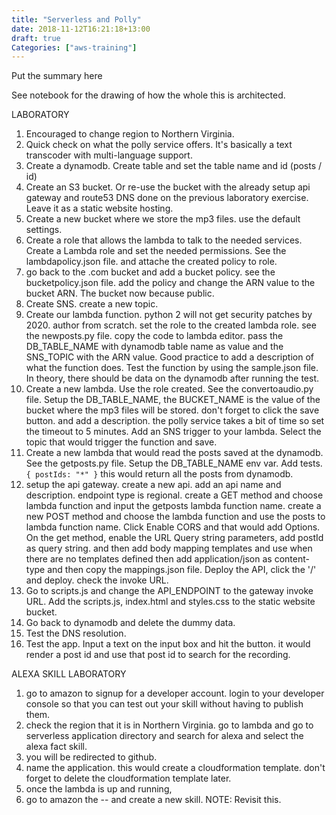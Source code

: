 ```yaml
---
title: "Serverless and Polly"
date: 2018-11-12T16:21:18+13:00
draft: true
Categories: ["aws-training"]
---
```

Put the summary here
<!--more-->

See notebook for the drawing of how the whole this is architected.

LABORATORY

1. Encouraged to change region to Northern Virginia.
2. Quick check on what the polly service offers. It's basically a text transcoder with multi-language support.
3. Create a dynamodb. Create table and set the table name and id (posts / id)
4. Create an S3 bucket. Or re-use the bucket with the already setup api gateway and route53 DNS done on the previous laboratory exercise. Leave it as a static website hosting.
5. Create a new bucket where we store the mp3 files. use the default settings.
6. Create a role that allows the lambda to talk to the needed services. Create a Lambda role and set the needed permissions. See the lambdapolicy.json file. and attache the created policy to role.
7. go back to the .com bucket and add a bucket policy. see the bucketpolicy.json file. add the policy and change the ARN value to the bucket ARN. The bucket now because public.
8. Create SNS. create a new topic.
9. Create our lambda function. python 2 will not get security patches by 2020. author from scratch. set the role to the created lambda role. see the newposts.py file. copy the code to lambda editor. pass the DB_TABLE_NAME with dynamodb table name as value and the SNS_TOPIC with the ARN value. Good practice to add a description of what the function does. Test the function by using the sample.json file. In theory, there should be data on the dynamodb after running the test.
9. Create a new lambda. Use the role created. See the convertoaudio.py file. Setup the DB_TABLE_NAME, the BUCKET_NAME is the value of the bucket where the mp3 files will be stored. don't forget to click the save button. and add a description. the polly service takes a bit of time so set the timeout to 5 minutes. Add an SNS trigger to your lambda. Select the topic that would trigger the function and save.
10. Create a new lambda that would read the posts saved at the dynamodb. See the getposts.py file. Setup the DB_TABLE_NAME env var. Add tests. `{ postIds: "*" }` this would return all the posts from dynamodb.
11. setup the api gateway. create a new api. add an api name and description. endpoint type is regional. create a GET method and choose lambda function and input the getposts lambda function name. create a new POST method and choose the lambda function and use the posts to lambda function name. Click Enable CORS and that would add Options. On the get method, enable the URL Query string parameters, add postId as query string. and then add body mapping templates and use when there are no templates defined then add application/json as content-type and then copy the mappings.json file. Deploy the API, click the '/' and deploy. check the invoke URL.
12. Go to scripts.js and change the API_ENDPOINT to the gateway invoke URL. Add the scripts.js, index.html and styles.css to the static website bucket.
13. Go back to dynamodb and delete the dummy data.
14. Test the DNS resolution.
15. Test the app. Input a text on the input box and hit the button. it would render a post id and use that post id to search for the recording.

ALEXA SKILL LABORATORY

1. go to amazon to signup for a developer account. login to your developer console so that you can test out your skill without having to publish them.
2. check the region that it is in Northern Virginia. go to lambda and go to serverless application directory and search for alexa and select the alexa fact skill.
3. you will be redirected to github.
4. name the application. this would create a cloudformation template. don't forget to delete the cloudformation template later.
5. once the lambda is up and running,
6. go to amazon the -- and create a new skill.
NOTE: Revisit this.
